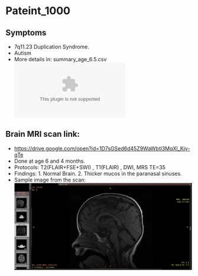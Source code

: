# Pateint_1000

## Symptoms
- 7q11.23 Duplication Syndrome.
- Autism
- More details in: summary_age_6.5.csv
![summary_age_6.5](summary_age_6.5.csv)

## Brain MRI scan link:
- https://drive.google.com/open?id=1D7sGSed6d45Z9WaWbtl3MqXl_Kjv-qTe
- Done at age 6 and 4 months.
- Protocols: T2(FLAIR+FSE+SWI) , T1(FLAIR) , DWI, MRS TE=35
- Findings: 1. Normal Brain. 2. Thicker mucos in the paranasal sinuses.
- Sample image from the scan: 
![Example image from patient 1000](patient_1000_MRI_Example.png)


